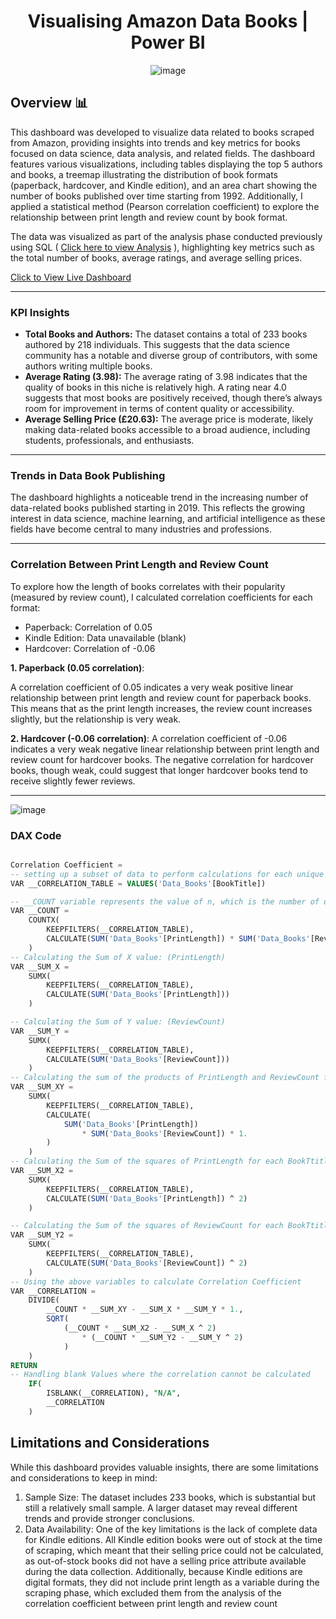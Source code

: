 <div align="center">

<h1> Visualising Amazon Data Books | Power BI </h1>

![image](https://github.com/user-attachments/assets/7cd0574a-6be3-49f9-ab26-f15f20bfaae7)

</div>

## Overview 📊

This dashboard was developed to visualize data related to books scraped from Amazon, providing insights into trends and key metrics for books focused on data science, data analysis, and related fields. The dashboard features various visualizations, including tables displaying the top 5 authors and books, a treemap illustrating the distribution of book formats (paperback, hardcover, and Kindle edition), and an area chart showing the number of books published over time starting from 1992. Additionally, I applied a statistical method (Pearson correlation coefficient) to explore the relationship between print length and review count by book format.

The data was visualized as part of the analysis phase conducted previously using SQL ( [Click here to view Analysis](https://github.com/TendaiPhikiso/Amazon_web_scraping_Load_AnalysisPhase) ), highlighting key metrics such as the total number of books, average ratings, and average selling prices.

[Click to View Live Dashboard](https://app.powerbi.com/view?r=eyJrIjoiZWE4Y2U2ZjItNzRkMy00NWNjLTk3MWMtMWUwMjZlZjhhNzliIiwidCI6IjE2MmIyYmIwLWM3ZTEtNGZlZC04NzlkLTk2NTZhMWFjMzMyYiJ9)

---
### KPI Insights

- **Total Books and Authors:**  The dataset contains a total of 233 books authored by 218 individuals. This suggests that the data science community has a notable and diverse group of contributors, with some authors writing multiple books.
- **Average Rating (3.98):** The average rating of 3.98 indicates that the quality of books in this niche is relatively high. A rating near 4.0 suggests that most books are positively received, though there’s always room for improvement in terms of content quality or accessibility.
- **Average Selling Price (£20.63):** The average price is moderate, likely making data-related books accessible to a broad audience, including students, professionals, and enthusiasts.
---

### Trends in Data Book Publishing
The dashboard highlights a noticeable trend in the increasing number of data-related books published starting in 2019. This reflects the growing interest in data science, machine learning, and artificial intelligence as these fields have become central to many industries and professions.

---

### Correlation Between Print Length and Review Count
To explore how the length of books correlates with their popularity (measured by review count), I calculated correlation coefficients for each format:

- Paperback: Correlation of 0.05
- Kindle Edition: Data unavailable (blank)
- Hardcover: Correlation of -0.06

  
**1. Paperback (0.05 correlation)**:
    
A correlation coefficient of 0.05 indicates a very weak positive linear relationship between print length and review count for paperback books. This means that as the print length increases, the review count increases slightly, but the relationship is very weak.

**2. Hardcover (-0.06 correlation)**:
A correlation coefficient of -0.06 indicates a very weak negative linear relationship between print length and review count for hardcover books. The negative correlation for hardcover books, though weak, could suggest that longer hardcover books tend to receive slightly fewer reviews.

---

![image](https://github.com/user-attachments/assets/ab4820f7-3ced-41eb-ad26-c6ccc312c242)

### DAX Code 
```sql

Correlation Coefficient =
-- setting up a subset of data to perform calculations for each unique book title
VAR __CORRELATION_TABLE = VALUES('Data_Books'[BookTitle])

-- __COUNT variable represents the value of n, which is the number of data points (observations) used in the correlation calculation.
VAR __COUNT =
	COUNTX(
		KEEPFILTERS(__CORRELATION_TABLE),
		CALCULATE(SUM('Data_Books'[PrintLength]) * SUM('Data_Books'[ReviewCount]))
	)
-- Calculating the Sum of X value: (PrintLength)
VAR __SUM_X =
	SUMX(
		KEEPFILTERS(__CORRELATION_TABLE),
		CALCULATE(SUM('Data_Books'[PrintLength]))
	)

-- Calculating the Sum of Y value: (ReviewCount)
VAR __SUM_Y =
	SUMX(
		KEEPFILTERS(__CORRELATION_TABLE),
		CALCULATE(SUM('Data_Books'[ReviewCount]))
	)
-- Calculating the sum of the products of PrintLength and ReviewCount for each BookTitle
VAR __SUM_XY =
	SUMX(
		KEEPFILTERS(__CORRELATION_TABLE),
		CALCULATE(
			SUM('Data_Books'[PrintLength])
				* SUM('Data_Books'[ReviewCount]) * 1.
		)
	)
-- Calculating the Sum of the squares of PrintLength for each BookTtitle 
VAR __SUM_X2 =
	SUMX(
		KEEPFILTERS(__CORRELATION_TABLE),
		CALCULATE(SUM('Data_Books'[PrintLength]) ^ 2)
	)

-- Calculating the Sum of the squares of ReviewCount for each BookTtitle 
VAR __SUM_Y2 =
	SUMX(
		KEEPFILTERS(__CORRELATION_TABLE),
		CALCULATE(SUM('Data_Books'[ReviewCount]) ^ 2)
	)
-- Using the above variables to calculate Correlation Coefficient
VAR __CORRELATION = 
    DIVIDE(
		__COUNT * __SUM_XY - __SUM_X * __SUM_Y * 1.,
		SQRT(
			(__COUNT * __SUM_X2 - __SUM_X ^ 2)
				* (__COUNT * __SUM_Y2 - __SUM_Y ^ 2)
		    )
    )
RETURN
-- Handling blank Values where the correlation cannot be calculated
    IF(
        ISBLANK(__CORRELATION), "N/A",
        __CORRELATION
    )


```

## Limitations and Considerations

While this dashboard provides valuable insights, there are some limitations and considerations to keep in mind:

1. Sample Size: The dataset includes 233 books, which is substantial but still a relatively small sample. A larger dataset may reveal different trends and provide stronger conclusions.
2. Data Availability: One of the key limitations is the lack of complete data for Kindle editions. All Kindle edition books were out of stock at the time of scraping, which meant that their selling price could not be calculated, as out-of-stock books did not have a selling price attribute available during the data collection. Additionally, because Kindle editions are digital formats, they did not include print length as a variable during the scraping phase, which excluded them from the analysis of the correlation coefficient between print length and review count

